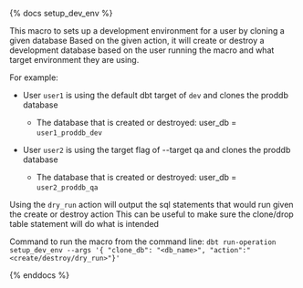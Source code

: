 {% docs setup_dev_env %}

This macro to sets up a development environment for a user by cloning a given database
Based on the given action, it will create or destroy a development database based on the user 
running the macro and what target environment they are using. 

For example:
  - User `user1` is using the default dbt target of `dev` and clones the proddb database
    - The database that is created or destroyed: user_db = `user1_proddb_dev`
    
  - User `user2` is using the target flag of --target qa and clones the proddb database
    - The database that is created or destroyed: user_db = `user2_proddb_qa` 
    
Using the `dry_run` action will output the sql statements that would run given the create or destroy action
This can be useful to make sure the clone/drop table statement will do what is intended 

Command to run the macro from the command line: `dbt run-operation setup_dev_env --args '{ "clone_db": "<db_name>", "action":"<create/destroy/dry_run>"}'`

{% enddocs %}